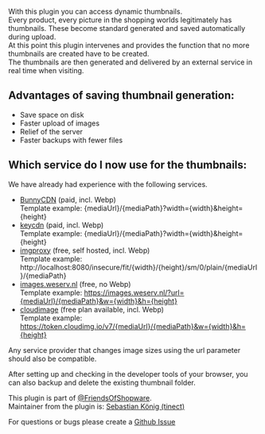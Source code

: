 With this plugin you can access dynamic thumbnails.  
Every product, every picture in the shopping worlds legitimately has thumbnails. These become standard
generated and saved automatically during upload.  
At this point this plugin intervenes and provides the function that no more thumbnails are created have to be created.  
The thumbnails are then generated and delivered by an external service in real time when visiting.

## Advantages of saving thumbnail generation:
- Save space on disk
- Faster upload of images
- Relief of the server
- Faster backups with fewer files

## Which service do I now use for the thumbnails:
We have already had experience with the following services.
- [BunnyCDN](https://bunnycdn.com) (paid, incl. Webp)  
  Template example: {mediaUrl}/{mediaPath}?width={width}&height={height}
- [keycdn](https://www.keycdn.com/support/image-processing) (paid, incl. Webp)  
  Template example: {mediaUrl}/{mediaPath}?width={width}&height={height}
- [imgproxy](https://imgproxy.net/) (free, self hosted, incl. Webp)  
  Template example: http://localhost:8080/insecure/fit/{width}/{height}/sm/0/plain/{mediaUrl}/{mediaPath}
- [images.weserv.nl](https://images.weserv.nl/) (free, no Webp)  
  Template example: https://images.weserv.nl/?url={mediaUrl}/{mediaPath}&w={width}&h={height}
- [cloudimage](https://www.cloudimage.io/en/home) (free plan available, incl. Webp)  
  Template example: https://token.cloudimg.io/v7/{mediaUrl}/{mediaPath}&w={width}&h={height}

Any service provider that changes image sizes using the url parameter should also be compatible.

After setting up and checking in the developer tools of your browser, you can also backup and delete the existing thumbnail folder.

This plugin is part of [@FriendsOfShopware](https://store.shopware.com/en/friends-of-shopware.html).  
Maintainer from the plugin is: [Sebastian König (tinect)](https://github.com/tinect)

For questions or bugs please create a [Github Issue](https://github.com/FriendsOfShopware/FroshPlatformThumbnailProcessor/issues/new)
